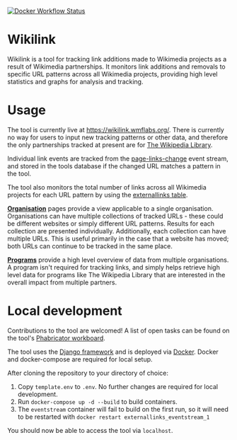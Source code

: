[![Docker Workflow Status](https://github.com/WikipediaLibrary/externallinks/workflows/Docker/badge.svg)](https://github.com/WikipediaLibrary/externallinks/actions?query=workflow%3ADocker)

# Wikilink
Wikilink is a tool for tracking link additions made to Wikimedia projects as a result of Wikimedia partnerships. It monitors link additions and removals to specific URL patterns across all Wikimedia projects, providing high level statistics and graphs for analysis and tracking.

# Usage
The tool is currently live at https://wikilink.wmflabs.org/. There is currently no way for users to input new tracking patterns or other data, and therefore the only partnerships tracked at present are for [The Wikipedia Library](https://meta.wikimedia.org/wiki/The_Wikipedia_Library).

Individual link events are tracked from the [page-links-change](https://stream.wikimedia.org/?doc#!/Streams/get_v2_stream_page_links_change) event stream, and stored in the tools database if the changed URL matches a pattern in the tool.

The tool also monitors the total number of links across all Wikimedia projects for each URL pattern by using the [externallinks table](https://www.mediawiki.org/wiki/Manual:Externallinks_table).

**[Organisation](https://wikilink.wmflabs.org/organisations/)** pages provide a view applicable to a single organisation. Organisations can have multiple collections of tracked URLs - these could be different websites or simply different URL patterns. Results for each collection are presented individually. Additionally, each collection can have multiple URLs. This is useful primarily in the case that a website has moved; both URLs can continue to be tracked in the same place.

**[Programs](https://wikilink.wmflabs.org/programs/)** provide a high level overview of data from multiple organisations. A program isn't required for tracking links, and simply helps retrieve high level data for programs like The Wikipedia Library that are interested in the overall impact from multiple partners.

# Local development

Contributions to the tool are welcomed! A list of open tasks can be found on the tool's [Phabricator workboard](https://phabricator.wikimedia.org/project/view/4082/).

The tool uses the [Django framework](https://www.djangoproject.com/) and is deployed via [Docker](https://www.docker.com/). Docker and docker-compose are required for local setup.

After cloning the repository to your directory of choice:
1. Copy `template.env` to `.env`. No further changes are required for local development.
2. Run `docker-compose up -d --build` to build containers.
3. The `eventstream` container will fail to build on the first run, so it will need to be restarted with `docker restart externallinks_eventstream_1`

You should now be able to access the tool via `localhost`.

